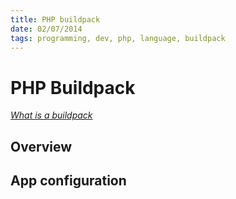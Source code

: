 ```yaml
---
title: PHP buildpack
date: 02/07/2014
tags: programming, dev, php, language, buildpack
---
```


PHP Buildpack
=============

[_What is a buildpack_](/buildpacks)

Overview
--------




App configuration
-----------------
